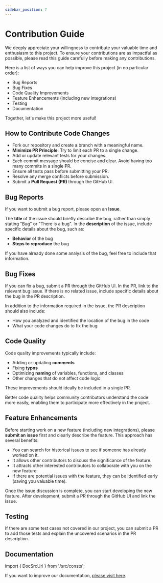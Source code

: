 ```yaml
---
sidebar_position: 7
---
```

# Contribution Guide

We deeply appreciate your willingness to contribute your valuable time and enthusiasm to this project. To ensure your contributions are as impactful as possible, please read this guide carefully before making any contributions.

Here is a list of ways you can help improve this project (in no particular order):
* Bug Reports
* Bug Fixes
* Code Quality Improvements
* Feature Enhancements (including new integrations)
* Testing
* Documentation

Together, let's make this project more useful!

## How to Contribute Code Changes

* Fork our repository and create a branch with a meaningful name.
* **Minimize PR Principle**: Try to limit each PR to a single change.
* Add or update relevant tests for your changes.
* Each commit message should be concise and clear. Avoid having too many commits in a single PR. <!-- https://codefinity.com/blog/7-Best-Practices-of-Git-Commit-Messages -->
* Ensure all tests pass before submitting your PR.
* Resolve any merge conflicts before submission.
* Submit a **Pull Request (PR)** through the GitHub UI.

## Bug Reports

If you want to submit a bug report, please open an **Issue**.

The **title** of the issue should briefly describe the bug, rather than simply stating "Bug" or "There is a bug".
In the **description** of the issue, include specific details about the bug, such as:
* **Behavior** of the bug
* **Steps to reproduce** the bug

If you have already done some analysis of the bug, feel free to include that information.

## Bug Fixes

If you can fix a bug, submit a PR through the GitHub UI.
In the PR, link to the relevant bug issue.
If there is no related issue, include specific details about the bug in the PR description.

In addition to the information required in the issue, the PR description should also include:
* How you analyzed and identified the location of the bug in the code
* What your code changes do to fix the bug

## Code Quality

Code quality improvements typically include:
* Adding or updating **comments**
* Fixing **typos**
* Optimizing **naming** of variables, functions, and classes
* Other changes that do not affect code logic

These improvements should ideally be included in a single PR.

Better code quality helps community contributors understand the code more easily, enabling them to participate more effectively in the project.

## Feature Enhancements

Before starting work on a new feature (including new integrations), please **submit an issue** first and clearly describe the feature. This approach has several benefits:
* You can search for historical issues to see if someone has already worked on it.
* It allows other contributors to discuss the significance of the feature.
* It attracts other interested contributors to collaborate with you on the new feature.
* If there are potential issues with the feature, they can be identified early (saving you valuable time).

Once the issue discussion is complete, you can start developing the new feature.
After development, submit a PR through the GitHub UI and link the issue.

## Testing

If there are some test cases not covered in our project, you can submit a PR to add those tests and explain the uncovered scenarios in the PR description.

## Documentation

import { DocSrcUrl } from '/src/consts';

If you want to improve our documentation, <a href={DocSrcUrl}>please visit here</a>.
